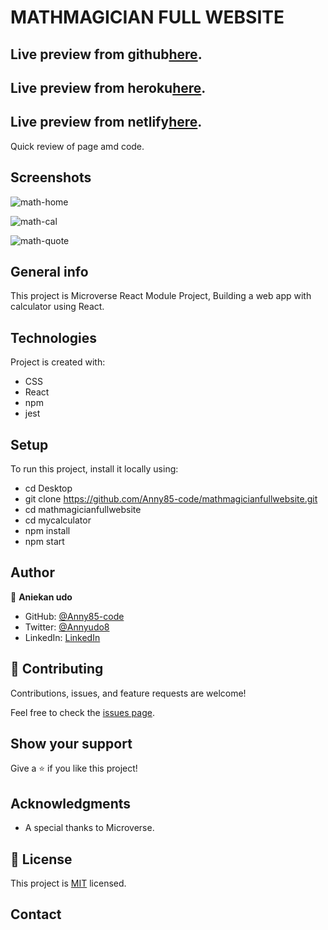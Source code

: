# MATHMAGICIAN FULL WEBSITE

## Live preview from github[here](https://anny85-code.github.io/mathmagicianfullwebsite/).

## Live preview from heroku[here](https://mathmagicianwebsite.herokuapp.com/).

## Live preview from netlify[here](https://mathmagicianfullwebsite.netlify.app/).

Quick review of page amd code.

## Screenshots

![math-home](https://user-images.githubusercontent.com/87186552/154286682-c3295f18-4844-4955-810b-fcb94cb10c1c.png)

![math-cal](https://user-images.githubusercontent.com/87186552/154286534-6478857a-6f69-4db0-bda2-a5a566476f6c.png)

![math-quote](https://user-images.githubusercontent.com/87186552/154286837-c5b337a2-6414-4add-9588-cd277847d22c.png)

## General info

This project is Microverse React Module Project,
Building a web app with calculator using React.

## Technologies

Project is created with:

- CSS
- React
- npm
- jest

## Setup

To run this project, install it locally using:

- cd Desktop
- git clone https://github.com/Anny85-code/mathmagicianfullwebsite.git
- cd mathmagicianfullwebsite
- cd mycalculator
- npm install
- npm start

## Author

👤 **Aniekan udo**

- GitHub: [@Anny85-code](https://github.com/Anny85-code)
- Twitter: [@Annyudo8](https://twitter.com/Anny_udo8)
- LinkedIn: [LinkedIn](https://www.linkedin.com/in/aniekan-udo-665b65213/)

## 🤝 Contributing

Contributions, issues, and feature requests are welcome!

Feel free to check the [issues page](https://github.com/Anny85-code/mathmagicianfullwebsite.git/issues/36).

## Show your support

Give a ⭐️ if you like this project!

## Acknowledgments

- A special thanks to Microverse.

## 📝 License

This project is [MIT](LICENSE) licensed.

## Contact
